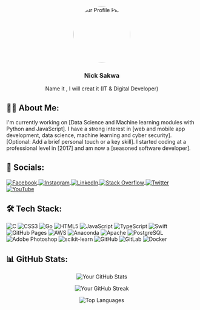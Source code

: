<p align="center">
  <a href="https://github.com/YOUR_GITHUB_USERNAME">
    <img src="YOUR_PROFILE_PICTURE_URL" alt="Your Profile Picture" width="150" height="150" style="border-radius: 50%;">
  </a>

  <h3 align="center">Nick Sakwa</h3>
  <p align="center">
    Name it , I will creat it  (IT & Digital Developer)
  </p>
</p>

## 🙋‍♂️ About Me:

I'm currently working on [Data Science and Machine learning modules with Python and JavaScript]. I have a strong interest in [web and mobile app development, data science, machine learning and cyber security]. [Optional: Add a brief personal touch or a key skill]. I started coding at a professional level in [2017] and am now a [seasoned software developer].

## 🔗 Socials:

<p align="left">
  <a href="YOUR_FACEBOOK_URL" target="_blank">
    <img align="center" src="https://img.shields.io/badge/Facebook-%231877F2.svg?style=for-the-badge&logo=Facebook&logoColor=white" alt="Facebook"/>
  </a>
  <a href="YOUR_INSTAGRAM_URL" target="_blank">
    <img align="center" src="https://img.shields.io/badge/Instagram-%23E4405F.svg?style=for-the-badge&logo=Instagram&logoColor=white" alt="Instagram"/>
  </a>
  <a href="YOUR_LINKEDIN_URL" target="_blank">
    <img align="center" src="https://img.shields.io/badge/LinkedIn-%230077B5.svg?style=for-the-badge&logo=linkedin&logoColor=white" alt="LinkedIn"/>
  </a>
  <a href="YOUR_STACKOVERFLOW_URL" target="_blank">
    <img align="center" src="https://img.shields.io/badge/Stack_Overflow-FE7A16?style=for-the-badge&logo=stack-overflow&logoColor=white" alt="Stack Overflow"/>
  </a>
  <a href="YOUR_TWITTER_URL" target="_blank">
    <img align="center" src="https://img.shields.io/badge/Twitter-%231DA1F2.svg?style=for-the-badge&logo=twitter&logoColor=white" alt="Twitter"/>
  </a>
  <a href="YOUR_YOUTUBE_URL" target="_blank">
    <img align="center" src="https://img.shields.io/badge/YouTube-%23FF0000.svg?style=for-the-badge&logo=youtube&logoColor=white" alt="YouTube"/>
  </a>
</p>

## 🛠️ Tech Stack:

<p align="left">
  <img src="https://img.shields.io/badge/C-%2300599C.svg?style=for-the-badge&logo=c&logoColor=white" alt="C"/>
  <img src="https://img.shields.io/badge/CSS3-%231572B6.svg?style=for-the-badge&logo=css3&logoColor=white" alt="CSS3"/>
  <img src="https://img.shields.io/badge/Go-%2300ADD8.svg?style=for-the-badge&logo=go&logoColor=white" alt="Go"/>
  <img src="https://img.shields.io/badge/HTML5-%23E34F26.svg?style=for-the-badge&logo=html5&logoColor=white" alt="HTML5"/>
  <img src="https://img.shields.io/badge/JavaScript-%23F7DF1E.svg?style=for-the-badge&logo=javascript&logoColor=black" alt="JavaScript"/>
  <img src="https://img.shields.io/badge/TypeScript-%23007ACC.svg?style=for-the-badge&logo=typescript&logoColor=white" alt="TypeScript"/>
  <img src="https://img.shields.io/badge/Swift-%23F54A2A.svg?style=for-the-badge&logo=swift&logoColor=white" alt="Swift"/>
  <img src="https://img.shields.io/badge/GitHub%20Pages-%23222222.svg?style=for-the-badge&logo=github&logoColor=white" alt="GitHub Pages"/>
  <img src="https://img.shields.io/badge/AWS-%23232F3E.svg?style=for-the-badge&logo=amazon-aws&logoColor=white" alt="AWS"/>
  <img src="https://img.shields.io/badge/Anaconda-%2344A833.svg?style=for-the-badge&logo=anaconda&logoColor=white" alt="Anaconda"/>
  <img src="https://img.shields.io/badge/Apache-%23D22128.svg?style=for-the-badge&logo=apache&logoColor=white" alt="Apache"/>
  <img src="https://img.shields.io/badge/PostgreSQL-%23316192.svg?style=for-the-badge&logo=postgresql&logoColor=white" alt="PostgreSQL"/>
  <img src="https://img.shields.io/badge/Adobe%20Photoshop-%2331A8FF.svg?style=for-the-badge&logo=Adobe%20Photoshop&logoColor=white" alt="Adobe Photoshop"/>
  <img src="https://img.shields.io/badge/scikit--learn-%23F7931E.svg?style=for-the-badge&logo=scikit-learn&logoColor=white" alt="scikit-learn"/>
  <img src="https://img.shields.io/badge/GitHub-181717?style=for-the-badge&logo=github&logoColor=white" alt="GitHub"/>
  <img src="https://img.shields.io/badge/GitLab-FCA121?style=for-the-badge&logo=gitlab&logoColor=white" alt="GitLab"/>
  <img src="https://img.shields.io/badge/Docker-%232496ED.svg?style=for-the-badge&logo=docker&logoColor=white" alt="Docker"/>
</p>

## 📊 GitHub Stats:

<p align="center">
  <img src="https://github-readme-stats.vercel.app/api?username=YOUR_GITHUB_USERNAME&show_icons=true&theme=dark" alt="Your GitHub Stats" />
</p>

<p align="center">
  <img src="https://github-readme-streak-stats.herokuapp.com/?user=YOUR_GITHUB_USERNAME&theme=dark" alt="Your GitHub Streak" />
</p>

<p align="center">
  <img src="https://github-readme-stats.vercel.app/api/top-langs/?username=YOUR_GITHUB_USERNAME&layout=compact&theme=dark" alt="Top Languages" />
</p>
